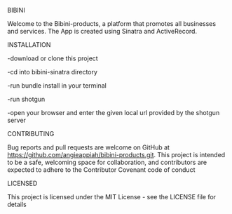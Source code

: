  BIBINI

 Welcome to the Bibini-products, a platform that promotes all businesses and services. The App is created using Sinatra and ActiveRecord.

 INSTALLATION

 -download or clone this project

 -cd into bibini-sinatra directory

 -run bundle install in your terminal 

 -run shotgun

 -open your browser and enter the given local url provided by the shotgun server


CONTRIBUTING

Bug reports and pull requests are welcome on GitHub at https://github.com/angieappiah/bibini-products.git. This project is intended to be a safe, welcoming space for collaboration, and contributors are expected to adhere to the Contributor Covenant code of conduct


LICENSED

This project is licensed under the MIT License - see the LICENSE file for details